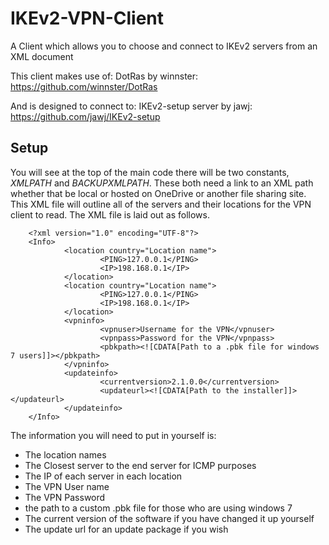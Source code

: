 # IKEv2-VPN-Client
A Client which allows you to choose and connect to IKEv2 servers from an XML document

This client makes use of:
        DotRas by winnster: https://github.com/winnster/DotRas

And is designed to connect to:
        IKEv2-setup server by jawj: https://github.com/jawj/IKEv2-setup


## Setup
You will see at the top of the main code there will be two constants, *XMLPATH* and *BACKUPXMLPATH*. These both need a link to an XML path whether that be local or hosted on OneDrive or another file sharing site. This XML file will outline all of the servers and their locations for the VPN client to read. The XML file is laid out as follows.

        <?xml version="1.0" encoding="UTF-8"?>
        <Info>
                <location country="Location name">
                        <PING>127.0.0.1</PING>
                        <IP>198.168.0.1</IP>
                </location>
                <location country="Location name">
                        <PING>127.0.0.1</PING>
                        <IP>198.168.0.1</IP>
                </location>
                <vpninfo>
                        <vpnuser>Username for the VPN</vpnuser>
                        <vpnpass>Password for the VPN</vpnpass>
                        <pbkpath><![CDATA[Path to a .pbk file for windows 7 users]]></pbkpath>
                </vpninfo>
                <updateinfo>
                        <currentversion>2.1.0.0</currentversion>
                        <updateurl><![CDATA[Path to the installer]]></updateurl>
                </updateinfo>
        </Info>

The information you will need to put in yourself is:
- The location names
- The Closest server to the end server for ICMP purposes
- The IP of each server in each location
- The VPN User name
- The VPN Password
- the path to a custom .pbk file for those who are using windows 7
- The current version of the software if you have changed it up yourself
- The update url for an update package if you wish

